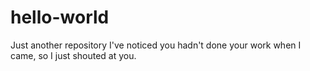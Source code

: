 # hello-world
Just another repository
I've noticed you hadn't done your work when I came, so I just shouted at you.
